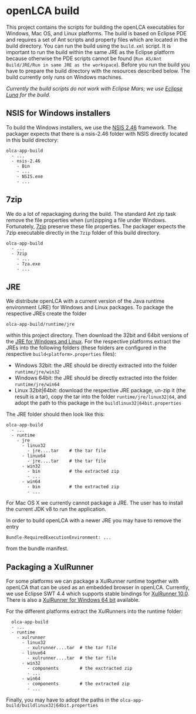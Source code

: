 openLCA build
=============
This project contains the scripts for building the openLCA executables for Windows, Mac OS, and Linux platforms. The build is based on Eclipse PDE and 
requires a set of Ant scripts and property files which are located in the build directory. You can run the build using the `build.xml` script. It is important to run the build within the same JRE as the Eclipse platform because otherwise the PDE scripts cannot be found (`Run AS/Ant Build/JRE/Run in same JRE as the workspace`). Before you run the build you have to prepare the build directory with the resources described below. The build currently only runs on Windows machines.

*Currently the build scripts do not work with Eclipse Mars; we use [Eclipse Luna](https://eclipse.org/downloads/packages/release/Luna/SR2) for the build.*


NSIS for Windows installers
---------------------------
To build the Windows installers, we use the [NSIS 2.46](http://nsis.sourceforge.net) framework. The packager expects that there is a nsis-2.46 folder with NSIS directly located in this build directory:

    olca-app-build
      - ...
      - nsis-2.46
        - Bin
        - ...
        - NSIS.exe
        - ...


7zip
----
We do a lot of repackaging during the build. The standard Ant zip task remove the file properties when (un)zipping a file under Windows. Fortunately, [7zip](http://www.7-zip.org/) preserve these file properties. The packager expects the 7zip executable directly in the `7zip` folder of this build directory.

    olca-app-build
      - ...
      - 7zip
        - ...
        - 7za.exe
        - ...


JRE
---
We distribute openLCA with a current version of the Java runtime environment 
(JRE) for Windows and Linux packages. To package the respective JREs create
the folder

    olca-app-build/runtime/jre
	
within this project directory. Then download the 32bit and 64bit versions
of the [JRE for Windows and Linux](http://www.oracle.com/technetwork/java/javase/downloads/index.html). For the respective platforms extract the JREs into the following folders (these folders are configured in the respective `build<platform>.properties` files):

* Windows 32bit: the JRE should be directly extracted into the folder
  `runtime/jre/win32`
* Windows 64bit: the JRE should be directly extracted into the folder
  `runtime/jre/win64`   
* Linux 32bit|64bit: download the respective JRE package, un-zip it (the 
  result is a tar), copy the tar into the folder `runtime/jre/linux32|64`,
  and adopt the path to this package in the `buildlinux32|64bit.properties`

The JRE folder should then look like this:

    olca-app-build
      - ...
      - runtime
        - jre
          - linux32
            - jre....tar    # the tar file
          - linux64
            - jre....tar    # the tar file
          - win32
            - bin           # the extracted zip
            - ...
          - win64
            - bin           # the extracted zip
            - ...    

For Mac OS X we currently cannot package a JRE. The user has to install the current JDK v8 to run the application.

In order to build openLCA with a newer JRE you may have to remove the entry

	Bundle-RequiredExecutionEnvironment: ...
	
from the bundle manifest.


Packaging a XulRunner
---------------------
For some platforms we can package a XulRunner runtime together with openLCA that can be used as an embedded browser in openLCA. Currently, we use Eclipse SWT 4.4 which supports stable bindings for [XulRunner 10.0](http://ftp.mozilla.org/pub/mozilla.org/xulrunner/releases/10.0/). There is also a [XulRunner for Windows 64 bit](http://wiki.mozilla-x86-64.com/Download) available.

For the different platforms extract the XulRunners into the runtime folder:

      olca-app-build
      - ...
      - runtime
        - xulrunner
          - linux32
            - xulrunner....tar  # the tar file
          - linux64
            - xulrunner....tar  # the tar file
          - win32
            - components        # the exctracted zip
            - ...
          - win64
            - components        # the extracted zip
            - ...    

Finally, you may have to adopt the paths in the `olca-app-build/buildlinux32|64bit.properties`

